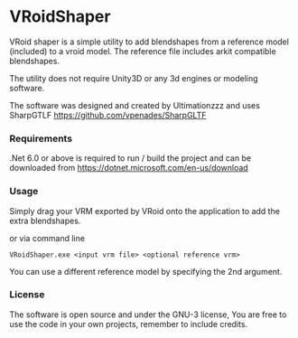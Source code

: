 # VRoidShaper
VRoid shaper is a simple utility to add blendshapes from a reference model (included) to a vroid model. The reference file includes arkit compatible blendshapes.

The utility does not require Unity3D or any 3d engines or modeling software.

The software was designed and created by Ultimationzzz and uses SharpGTLF
https://github.com/vpenades/SharpGLTF

### Requirements
.Net 6.0 or above is required to run / build the project and can be downloaded from
https://dotnet.microsoft.com/en-us/download


### Usage
Simply drag your VRM exported by VRoid onto the application to add the extra blendshapes.

or via command line

```VRoidShaper.exe <input vrm file> <optional reference vrm>```

You can use a different reference model by specifying the 2nd argument.


### License
The software is open source and under the GNU-3 license, You are free to use the code in your own projects, remember to include credits.

